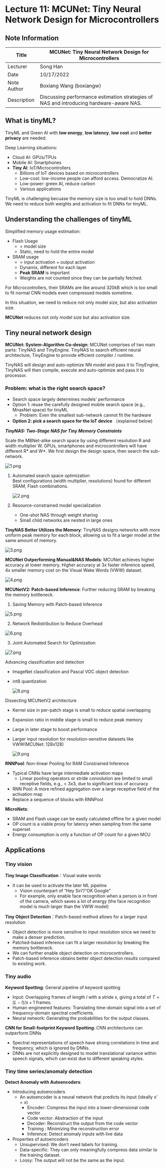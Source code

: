 # Lecture 11: MCUNet: Tiny Neural Network Design for Microcontrollers

## Note Information

| Title       | MCUNet: Tiny Neural Network Design for Microcontrollers                                                         |
|-------------|-----------------------------------------------------------------------------------------------------------------|
| Lecturer    | Song Han                                                                                                        |
| Date        | 10/17/2022                                                                                                      |
| Note Author | Boxiang Wang (boxiangw)                                                                                         |
| Description | Discussing performance estimation strategies of NAS and introducing hardware-aware NAS. |

## What is tinyML?

TinyML and Green AI with **low energy**, **low latency**, **low cost** and **better privacy** are needed.


Deep Learning situations:

- Cloud AI: GPUs/TPUs
- Mobile AI: Smartphones
- **Tiny AI**: IoT/Microcontrollers
  - Billions of IoT devices based on microcontrollers
  - Low-cost: low-income people can afford access. Democratize AI.
  - Low-power: green AI, reduce carbon
  - Various applications

TinyML is challenging becuase the memory size is too small to hold DNNs. We need to reduce both weights and activation to fit DNNs for tinyML.

## Understanding the challenges of tinyML

Simplified memory usage estimation:

- Flash Usage
  - = model size
  - Static, need to hold the entire model
- SRAM usage
  - = input activation + output activation
  - Dynamix, different for each layer
  - **Peak SRAM** is important
  - Weights are not counted since they can be partially fetched.

For Microcontrollers, their SRAMs are like around 320kB which is too small to fit normal CNN models even compressed models sometime.

In this situation, we need to reduce not only model size, but also activation size.

**MCUNet** reduces not only model size but also activation size.

## Tiny neural network design

**MCUNet: System-Algorithm Co-design**: MCUNet comprises of two main parts: TinyNAS and TinyEngine. TinyNAS to search efficient neural architecture, TinyEngine to provide efficient compiler / runtime.

TinyNAS will design and auto-optimize NN model and pass it to TinyEngine, TinyNAS will then compile, execute and auto-optimize and pass it to processor.

### Problem: what is the right search space?

- Search space largely determines models' performance
- Option 1: reuse the carefully designed mobile search space (e.g., MnasNet space) for tinyML
  - Problem: Even the smallest sub-network cannot fit the hardware
- **Option 2: pick a search space for the IoT device** （explained below)

***TinyNAS: Two-Stage NAS for Tiny Memory Constraints***

Scale the MBNet-alike search space by using different resolution R and width multiplier W. GPUs, smartphones and microcontrollers will have different R\* and W\*. We first design the design space, then search the sub-network.

![1.png](./figures/lecture-11/boxiangw/1.png)

1. Automated search space optimization\
   Best configurations (width multiplier, resolutions) found for different SRAM, Flash combinations.

   ![2.png](./figures/lecture-11/boxiangw/2.png)

2. Resource-constrained model specialization
   - One-shot NAS through weight sharing
   - Small child networks are nested in large ones

**TinyNAS Better Utilizes the Memory**: TinyNAS designs networks with more uniform peak memory for each block, allowing us to fit a larger model at the same amount of memory.

![3.png](./figures/lecture-11/boxiangw/3.png)

**MCUNet Outperforming Manual&NAS Models**: MCUNet achieves higher accuracy at lower memory. Higher accuracy at 3x faster inference speed, 4x smaller memory cost on the Visual Wake Words (VWW) dataset.

![4.png](./figures/lecture-11/boxiangw/4.png)

**MCUNetV2: Patch-based Inference**: Further reducing SRAM by breaking the memory bottleneck.

1. Saving Memory with Patch-based Inference
   
  ![5.png](./figures/lecture-11/boxiangw/5.png)

2. Network Redistribution to Reduce Overhead
   
  ![6.png](./figures/lecture-11/boxiangw/6.png)

3. Joint Automated Search for Optimization
   
  ![7.png](./figures/lecture-11/boxiangw/7.png)

Advancing classification and detection

- ImageNet classification and Pascal VOC object detection
- int8 quantization
  
  ![8.png](./figures/lecture-11/boxiangw/8.png)

Dissecting MCUNetV2 architecture

- Kernel size in per-patch stage is small to reduce spatial overlapping
- Expansion ratio in middle stage is small to reduce peak memory
- Large in later stage to boost performance
- Larger input resolution for resolution-sensitive datasets like VWW(MCUNet: 128x128)
  
  ![9.png](./figures/lecture-11/boxiangw/9.png)

**RNNPool**: Non-linear Pooling for RAM Constrained Inference

- Typical CNNs have large intermediate activation maps
  - Linear pooling operators or stride convolution are limited to small receptive fields, e.g., < 3x3, due to significant loss of accuracy
- RNN Pool: A more refined aggregation over a large receptive field of the activation map
- Replace a sequence of blocks with RNNPool

**MicroNets**:

- SRAM and Flash usage can be easily calculated offline for a given model
- OP count is a viable proxy for latency when sampling from the same superset
- Energy consumption is only a function of OP count for a given MCU

## Applications

### Tiny vision

**Tiny Image Classification**：Visual wake words

- It can be used to activate the later ML pipeline
  - Vision counterpart of “Hey Siri”/“OK Google”
  - For example, only enable face recognition when a person is in front of the camera, which saves a lot of energy (the face recognition model is much larger than the VWW model)

**Tiny Object Detection**：Patch-based method allows for a larger input resolution

- Object detection is more sensitive to input resolution since we need to make a denser prediction.
- Patched-based inference can fit a larger resolution by breaking the memory bottleneck.
- We can further enable object detection on microcontrollers.
- Patch-based inference obtains better object detection results compared to existing work.

### Tiny audio

**Keyword Spotting**: General pipeline of keyword spotting

- Input: Overlapping frames of length $l$ with a stride $s$, giving a total of $T = (L-l)/s + 1$ frames.
- Human-engineered features: Translating time-domain signal into a set of frequency-domain spectral coefficients.
- Neural network: Generating the probabilities for the output classes.

**CNN for Small-footprint Keyword Spotting**: CNN architectures can outperform DNNs

- Spectral representations of speech have strong correlations in time and frequency, which is ignored by DNNs.
- DNNs are not explicitly designed to model translational variance within speech signals, which can exist due to different speaking styles.

### Tiny time series/anomaly detection

**Detect Anomaly with Autoencoders**:

- Introducing autoencoders
  - An autoencoder is a neural network that predicts its input (ideally x’ = x)
    - Encoder: Compress the input into a lower-dimensional code vector
    - Code vector: Abstraction of the input
    - Decoder: Reconstruct the output from the code vector
    - Training : Minimizing the reconstruction error
    - Inference: Detect anomaly inputs with live data
- Properties of autoencoders
  - Unsupervised: We don’t need labels for training.
  - Data-specific: They can only meaningfully compress data similar to the training dataset.
  - Lossy: The output will not be the same as the input.
